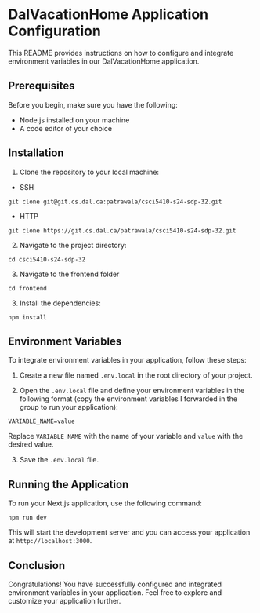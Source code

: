 # DalVacationHome Application Configuration

This README provides instructions on how to configure and integrate environment variables in our DalVacationHome application.

## Prerequisites

Before you begin, make sure you have the following:

- Node.js installed on your machine
- A code editor of your choice

## Installation

1. Clone the repository to your local machine:

- SSH

```
git clone git@git.cs.dal.ca:patrawala/csci5410-s24-sdp-32.git
```

- HTTP

```
git clone https://git.cs.dal.ca/patrawala/csci5410-s24-sdp-32.git
```

2. Navigate to the project directory:

```
cd csci5410-s24-sdp-32
```

3. Navigate to the frontend folder

```
cd frontend
```

3. Install the dependencies:

```
npm install
```

## Environment Variables

To integrate environment variables in your application, follow these steps:

1. Create a new file named `.env.local` in the root directory of your project.

2. Open the `.env.local` file and define your environment variables in the following format (copy the environment variables I forwarded in the group to run your application):

```
VARIABLE_NAME=value
```

Replace `VARIABLE_NAME` with the name of your variable and `value` with the desired value.

3. Save the `.env.local` file.

## Running the Application

To run your Next.js application, use the following command:

```
npm run dev
```

This will start the development server and you can access your application at `http://localhost:3000`.

## Conclusion

Congratulations! You have successfully configured and integrated environment variables in your application. Feel free to explore and customize your application further.

